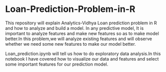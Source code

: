 # Loan-Prediction-Problem-in-R
This repository will explain Analytics-Vidhya Loan prediction problem in R and how to analyze and build a model.
In any predictive model, It is important to analyze features and make new features so as to make  model better.In this problem,we will 
analyze existing features and will observe whether we need some new features to make our model better.

Loan_prediction.ipynb will tell us how to do exploratory data analysis.In this notebook I have covered how to visualize our data and features
and select some important features for our prediction model.
